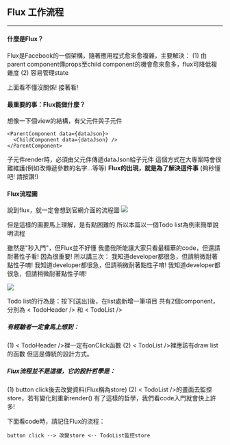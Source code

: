 ## Flux 工作流程
----------------

#### 什麼是Flux？

Flux是Facebook的一個架構，隨著應用程式愈來愈複雜，主要解決：
(1) 由parent component傳props至child component的機會愈來愈多，flux可降低複雜度
(2) 容易管理state

上面看不懂沒關係! 接著看!

#### 最重要的事：Flux能做什麼？

想像一下個view的結構，有父元件與子元件
```
<ParentComponent data={dataJson}>
  <ChildComponent data={dataJson} />
</ParentComponent>
```
子元件render時，必須由父元件傳遞dataJson給子元件
這個方式在大專案時會很難維護(例如改傳遞參數的名字...等等)
**Flux的出現，就是為了解決這件事** (夠秒懂吧! 請按讚!)


#### Flux流程圖

說到flux，就一定會想到官網介面的流程圖
![](https://tipga.s3-ap-northeast-1.amazonaws.com/0/welson/l_5941fe953286fe36b31377aa.png)

但是這樣的圖要馬上理解，是有點困難的
所以本篇以一個Todo list為例來簡單說明流程

雖然是"秒入門"，但Flux並不好懂
我盡我所能讓大家只看最精華的code，但還請耐著性子看!
因為很重要! 所以講三次：
我知道developer都很急，但請稍微耐著點性子唷!
我知道developer都很急，但請稍微耐著點性子唷!
我知道developer都很急，但請稍微耐著點性子唷!

![](https://tipga.s3-ap-northeast-1.amazonaws.com/0/welson/l_59410b2d3286fe36b3108b69.png)

Todo list的行為是：按下[送出]後，在list處新增一筆項目
共有2個component，分別為 < TodoHeader /\> 和 < TodoList />

##### 有經驗者一定會馬上想到：
(1) < TodoHeader />裡一定有onClick函數
(2) < TodoList />裡應該有draw list的函數
但這是傳統的設計方式。

##### Flux流程並不是這樣，它的設計哲學是：
(1) button click後去改變資料(Flux稱為store)
(2) < TodoList />的畫面去監控store，若有變化則重新render()
有了這樣的哲學，我們看code入門就會快上許多!

下面看code時，請記住Flux的流程：
```
button click --> 改變store <-- TodoList監控store
```